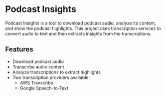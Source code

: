 # Podcast Insights

Podcast Insights is a tool to download podcast audio, analyze its content, and show the podcast highlights. This project uses transcription services to convert audio to text and then extracts insights from the transcriptions.

## Features

- Download podcast audio
- Transcribe audio content
- Analyze transcriptions to extract highlights
- Two transcription providers available:
  - AWS Transcribe
  - Google Speech-to-Text